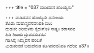 +++
title = "037 ಮಡಿದವನ ಹೊಯ್ಯೆನು"

+++
ಮಡಿದವನ ಹೊಯ್ಯೆನು ಧನಂಜಯ  
ತೊಡು ಮಹಾಸ್ತ್ರವನವನಿಪತಿ ಬಿಲು  
ದುಡುಕು ಯಮಳರು ಕೈದುಗೊಳಿ ಸಾತ್ಯಕಿ ಶರಾಸನವ  
ಹಿಡಿ ಶಿಖಂಡಿ ದ್ರುಪದಸುತರವ  
ಗಡಿಸಿರೈ ನಿಮ್ಮವನ ಹರಿಬಕೆ  
ಮಿಡುಕುವಡೆ ಬಹುದೆನುತ ತೂಗಿದನವನಿಪತಿ ಗದೆಯ     ॥37॥